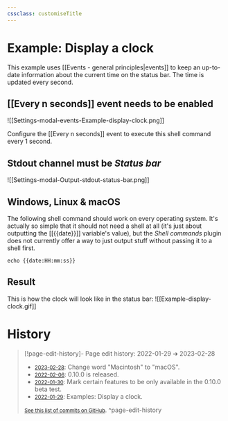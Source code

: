 ```yaml
---
cssclass: customiseTitle
---
```

# Example: Display a clock

This example uses [[Events - general principles|events]] to keep an up-to-date information about the current time on the status bar. The time is updated every second.

## [[Every n seconds]] event needs to be enabled
![[Settings-modal-events-Example-display-clock.png]]

Configure the [[Every n seconds]] event to execute this shell command every 1 second.

## Stdout channel must be *Status bar*
![[Settings-modal-Output-stdout-status-bar.png]]

## Windows, Linux & macOS
The following shell command should work on every operating system. It's actually so simple that it should not need a shell at all (it's just about outputting the [[{{date}}]] variable's value), but the *Shell commands* plugin does not currently offer a way to just output stuff without passing it to a shell first.

`echo {{date:HH:mm:ss}}`

## Result
This is how the clock will look like in the status bar:
![[Example-display-clock.gif]]

# History


> [!page-edit-history]- Page edit history: 2022-01-29 &#10132; 2023-02-28
> - [<small>2023-02-28</small>](https://github.com/Taitava/obsidian-shellcommands-documentation/commit/7c25de016fcfca074a5743207377e6730e6a58f9): Change word "Macintosh" to "macOS".
> - [<small>2022-02-06</small>](https://github.com/Taitava/obsidian-shellcommands-documentation/commit/3cc94c373e6fdff6712511de5cb0482c2c7ba5e9): 0.10.0 is released.
> - [<small>2022-01-30</small>](https://github.com/Taitava/obsidian-shellcommands-documentation/commit/db74fd2ed107c70fc30a73fa4f23fea2e5957eae): Mark certain features to be only available in the 0.10.0 beta test.
> - [<small>2022-01-29</small>](https://github.com/Taitava/obsidian-shellcommands-documentation/commit/e5b806c587863e196b130ee859c05d9ac9ff0fae): Examples: Display a clock.
> 
> [<small>See this list of commits on GitHub</small>](https://github.com/Taitava/obsidian-shellcommands-documentation/commits/main/./Example%20shell%20commands/Display%20a%20clock.md).
> ^page-edit-history
